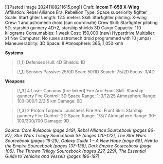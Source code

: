 ![[Pasted image 20241108211615.png]]
Craft: **Incom T-65B X-Wing**
Affiliation: Rebel Alliance
Era: Rebellion
Type: Space superiority fighter
Scale: Starfighter
Length: 12.5 meters
Skill: Starfighter piloting: X-wing
Crew: 1 and astromech droid (can coordinate)
Crew Skill: Starfighter piloting 5D, starship gunnery 4D+2, starship shields 3D
Cargo Capacity: 110 kilograms
Consumables: 1 week
Cost: 150,000 (new)
Hyperdrive Multiplier: x1
Nav Computer: No (uses astromech droid programmed with 10 jumps)
Maneuverability: 3D
Space: 8
Atmosphere: 365; 1,050 kmh

**Systems**
> [!_1] Defenses
> Hull: 4D
> Shields: 1D

> [!_1] Sensors
> Passive: 25/0D
> Scan: 50/1D
> Search: 75/2D
> Focus: 3/4D
> 

**Weapons**
> [!_3] 4 Laser Cannons (fire linked)
> Fire Arc: Front
> Skill: Starship gunnery
> Fire Control: 3D
> Space Range: 1-3/12/25
> Atmosphere Range: 100-300/1.2/2.5 km
> Damage: 6D

> [!_3] 2 Proton Torpedo Launchers
> Fire Arc: Front
> Skill: Starship gunnery
> Fire Control: 2D
> Space Range: 1/3/7
> Atmosphere Range: 30-100/300/700
> Damage: 9D



*Source: Core Rulebook (page 249), Rebel Alliance Sourcebook (pages 86-87), Star Wars Trilogy Sourcebook SE (pages 120-122), The Star Wars Sourcebook (pages 19-25), Galaxy Guide 1 – A New Hope (page 68), Heir to the Empire Sourcebook (pages 137-138), Dark Empire Sourcebook (page 106), The Thrawn Trilogy Sourcebook (pages 227, 229), The Essential Guide to Vehicles and Vessels (pages 196-197)*